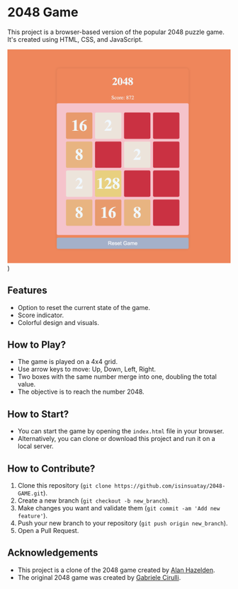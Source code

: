 # 2048 Game

This project is a browser-based version of the popular 2048 puzzle game. It's created using HTML, CSS, and JavaScript.

![2048 Game](https://github.com/isinsuatay/2048-GAME/blob/main/2048.png))


## Features

- Option to reset the current state of the game.
- Score indicator.
- Colorful design and visuals.

## How to Play?

- The game is played on a 4x4 grid.
- Use arrow keys to move: Up, Down, Left, Right.
- Two boxes with the same number merge into one, doubling the total value.
- The objective is to reach the number 2048.

## How to Start?

- You can start the game by opening the `index.html` file in your browser.
- Alternatively, you can clone or download this project and run it on a local server.

## How to Contribute?

1. Clone this repository (`git clone https://github.com/isinsuatay/2048-GAME.git`).
2. Create a new branch (`git checkout -b new_branch`).
3. Make changes you want and validate them (`git commit -am 'Add new feature'`).
4. Push your new branch to your repository (`git push origin new_branch`).
5. Open a Pull Request.

## Acknowledgements

- This project is a clone of the 2048 game created by [Alan Hazelden](https://github.com/gabrielecirulli/2048).
- The original 2048 game was created by [Gabriele Cirulli](https://github.com/gabrielecirulli).

